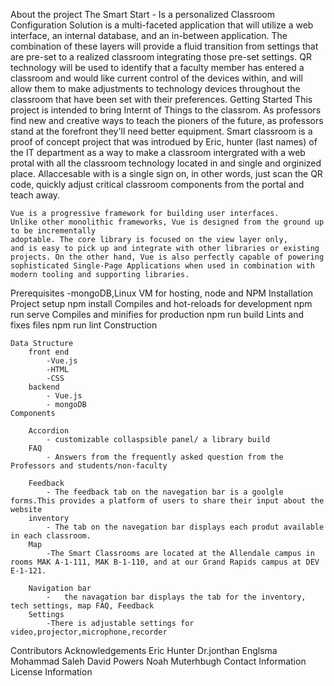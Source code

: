 About the project
	The Smart Start - Is a personalized Classroom Configuration Solution is a multi-faceted application that will utilize a 
	web interface, an internal database, and an in-between application. 
	The combination of these layers will provide a fluid transition from settings that are pre-set to a realized classroom integrating those pre-set settings. 
	QR technology will be used to identify that a faculty member has entered a classroom and would like current control of the devices within,
	and will allow them to make adjustments to technology devices throughout the classroom that have been set with their preferences.
Getting Started
	This project is intended to bring Internt of Things to the classrom.
	As professors find new and creative ways to teach the pioners of the future, 
	as professors stand at the forefront they'll need better equipment.
	Smart classroom is a proof of concept project that was introdued by Eric, hunter (last names)  of the IT department 
	as a way to make a classroom intergrated with a web protal with all the classroom technology
	located in and single and orginized place. Allaccesable with is a single sign on, in other words, just scan the QR code,
	quickly adjust critical classroom components from the portal and teach away.
	
	Vue is a progressive framework for building user interfaces. 
	Unlike other monolithic frameworks, Vue is designed from the ground up to be incrementally 
	adoptable. The core library is focused on the view layer only,
	and is easy to pick up and integrate with other libraries or existing projects. On the other hand, Vue is also perfectly capable of powering sophisticated Single-Page Applications when used in combination with modern tooling and supporting libraries.
		
	
Prerequisites
		-mongoDB,Linux VM for hosting, node and NPM 
Installation
	Project setup
		npm install
		Compiles and hot-reloads for development
		npm run serve
		Compiles and minifies for production
		npm run build
		Lints and fixes files
		npm run lint
Construction
	
	Data Structure 
		front end 
			-Vue.js	
			-HTML
			-CSS
		backend 
			- Vue.js	
			- mongoDB
	Components
		
		Accordion 
			- customizable collaspsible panel/ a library build		
		FAQ
			- Answers from the frequently asked question from the Professors and students/non-faculty
				
		Feedback
			- The feedback tab on the navegation bar is a goolgle forms.This provides a platform of users to share their input about the website
		inventory
			- The tab on the navegation bar displays each produt available in each classroom.
		Map
			-The Smart Classrooms are located at the Allendale campus in rooms MAK A-1-111, MAK B-1-110, and at our Grand Rapids campus at DEV E-1-121.
	 
		Navigation bar
			-	the navagation bar displays the tab for the inventory, tech settings, map FAQ, Feedback 
		Settings
			-There is adjustable settings for video,projector,microphone,recorder
			
Contributors
Acknowledgements
Eric
Hunter
Dr.jonthan Englsma 
Mohammad Saleh
David Powers
Noah Muterhbugh
Contact Information
License Information